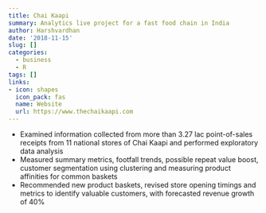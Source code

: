 ```yaml
---
title: Chai Kaapi
summary: Analytics live project for a fast food chain in India
author: Harshvardhan
date: '2018-11-15'
slug: []
categories:
  - business
  - R
tags: []
links:
- icon: shapes
  icon_pack: fas
  name: Website
  url: https://www.thechaikaapi.com
---
```


* Examined information collected from more than 3.27 lac point-of-sales receipts from 11 national stores of Chai Kaapi and performed exploratory data analysis
* Measured summary metrics, footfall trends, possible repeat value boost, customer segmentation using clustering and measuring product affinities for common baskets
* Recommended new product baskets, revised store opening timings and metrics to identify valuable customers, with forecasted revenue growth of 40%
